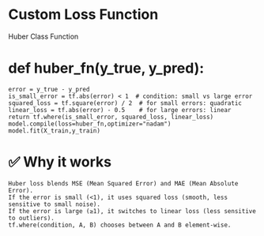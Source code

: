 # Custom Loss Function

Huber Class Function

# def huber_fn(y_true, y_pred):

    error = y_true - y_pred
    is_small_error = tf.abs(error) < 1  # condition: small vs large error
    squared_loss = tf.square(error) / 2  # for small errors: quadratic
    linear_loss = tf.abs(error) - 0.5    # for large errors: linear
    return tf.where(is_small_error, squared_loss, linear_loss)
    model.compile(loss=huber_fn,optimizer="nadam")
    model.fit(X_train,y_train)

# ✅ Why it works

    Huber loss blends MSE (Mean Squared Error) and MAE (Mean Absolute Error).
    If the error is small (<1), it uses squared loss (smooth, less sensitive to small noise).
    If the error is large (≥1), it switches to linear loss (less sensitive to outliers).
    tf.where(condition, A, B) chooses between A and B element-wise.
